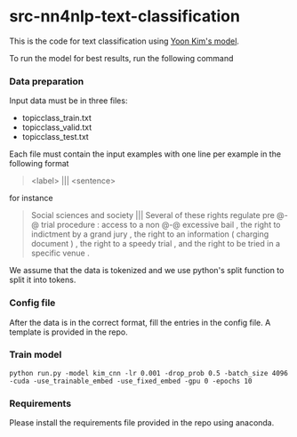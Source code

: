 # src-nn4nlp-text-classification
This is the code for text classification using [Yoon Kim's model](https://www.aclweb.org/anthology/D14-1181.pdf).

To run the model for best results, run the following command

### Data preparation
Input data must be in three files:
* topicclass_train.txt
* topicclass_valid.txt
* topicclass_test.txt

Each file must contain the input examples with one line per example in the following format

>\<label\> ||| \<sentence\>

for instance

>Social sciences and society ||| Several of these rights regulate pre @-@ trial procedure : access to a non @-@ excessive bail , the right to indictment by a grand jury , the right to an information ( charging document ) , the right to a speedy trial , and the right to be tried in a specific venue .

We assume that the data is tokenized and we use python's split function to split it into tokens.

### Config file
After the data is in the correct format, fill the entries in the config file. 
A template is provided in the repo.


### Train model

```shell script
python run.py -model kim_cnn -lr 0.001 -drop_prob 0.5 -batch_size 4096 -cuda -use_trainable_embed -use_fixed_embed -gpu 0 -epochs 10
``` 

### Requirements
Please install the requirements file provided in the repo using anaconda. 